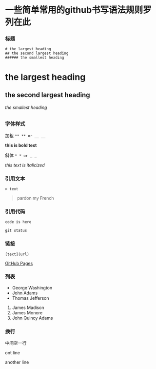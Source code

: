 # 一些简单常用的github书写语法规则罗列在此
### 标题
```
# the largest heading
## the second largest heading
###### the smallest heading
```
# the largest heading
## the second largest heading
###### the smallest heading



### 字体样式
加粗 `** ** or __ __`

**this is bold text**

斜体 `* * or _ _`

*this text is italicized*


### 引用文本
`> text`
> pardon my French

### 引用代码
`code is here`
```
git status
```

### 链接
`[text](url)`

[GitHub Pages](https://pages.github.com)

### 列表
- George Washington
- John Adams
- Thomas Jefferson

1. James Madison
2. James Monore
3. John Quincy Adams

### 换行
中间空一行

ont line

another line
